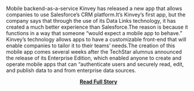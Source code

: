 <p>Mobile backend-as-a-service Kinvey has released a new app that allows companies to use Salesforce’s CRM platform.It’s Kinvey’s first app, but the company says that through the use of its Data Links technology, it has created a much better experience than Salesforce.The reason is because it functions in a way that someone “would expect a mobile app to behave.” Kinvey’s technology allows apps to have a customizable front-end that will enable companies to tailor it to their teams’ needs.The creation of this mobile app comes several weeks after the TechStar alumnus announced the release of its Enterprise Edition, which enabled anyone to create and operate mobile apps that can “authenticate users and securely read, edit, and publish data to and from enterprise data sources.</p>
<center><p><a href="http://thenextweb.com/insider/2013/04/15/kinvey-launches-salesforce-crm-mobile-app-with-support-for-microsoft-dynamics-eloqua-and-marketo/" style='padding:25px; font-sze:18px; font-weight: bold;'>Read Full Story</a></p></center>
